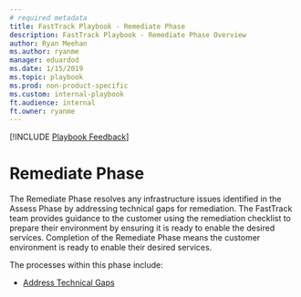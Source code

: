 ```yaml
---  
# required metadata  
title: FastTrack Playbook - Remediate Phase  
description: FastTrack Playbook - Remediate Phase Overview  
author: Ryan Meehan  
ms.author: ryanme  
manager: eduardod  
ms.date: 1/15/2019  
ms.topic: playbook  
ms.prod: non-product-specific  
ms.custom: internal-playbook  
ft.audience: internal  
ft.owner: ryanme
---  
```

[!INCLUDE [Playbook Feedback](./includes/questions-feedback.md)]  
# Remediate Phase

The Remediate Phase resolves any infrastructure issues identified in the Assess Phase by addressing technical gaps for remediation. The FastTrack team provides guidance to the customer using the remediation checklist to prepare their environment by ensuring it is ready to enable the desired services. Completion of the Remediate Phase means the customer environment is ready to enable their desired services.

The processes within this phase include:
-  [Address Technical Gaps](remediate-address-technical-gaps.md)
